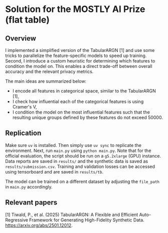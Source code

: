 # Solution for the MOSTLY AI Prize (flat table)

## Overview

I implemented a simplified version of the TabularARGN [1] and use some tricks to parallelize the feature-specific models to speed up training. Second, I introduce a custom heuristic for determining which features to condition the model on. This enables a direct trade-off between overall accuracy and the relevant privacy metrics. 

The main ideas are summarized below:

- I encode all features in categorical space, similar to the TabularARGN [1],
- I check how influential each of the categorical features is using Cramer's V,
- I condition the model on the most influential features such that the resulting unique groups defined by these features do not exceed 50000.


## Replication

Make sure `uv` is installed. Then simply use `uv sync` to replicate the environment.
Next, run `main.py` using `python main.py`. Note that for the official evaluation, the script should be run on a `g5.2xlarge` (GPU) instance.
Data reports are saved in `results/` and the synthetic data is saved as `results/submission.csv`.
Training and validation losses can be accessed using tensorboard and are saved in `results/tb`.

The model can be trained on a different dataset by adjusting the `file_path` in `main.py` accordingly.


## Relevant papers

[1] Tiwald, P., et al. (2025) TabularARGN: A Flexible and Efficient Auto-Regressive Framework for Generating High-Fidelity Synthetic Data. https://arxiv.org/abs/2501.12012.
